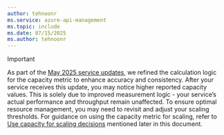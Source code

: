 ```yaml
---
author: tehnoonr
ms.service: azure-api-management
ms.topic: include
ms.date: 07/15/2025
ms.author: tehnoonr
---
```



> [!IMPORTANT]
> As part of the [May 2025 service updates](https://github.com/Azure/API-Management/releases/tag/release-service-2025-05), we refined the calculation logic for the capacity metric to enhance accuracy and consistency. After your service receives this update, you may notice higher reported capacity values. This is solely due to improved measurement logic - your service’s actual performance and throughput remain unaffected.
> To ensure optimal resource management, you may need to revisit and adjust your scaling thresholds. For guidance on using the capacity metric for scaling, refer to [Use capacity for scaling decisions](../articles/api-management/api-management-capacity.md#use-capacity-for-scaling-decisions) mentioned later in this document.
